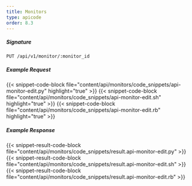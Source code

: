 ```yaml
---
title: Monitors
type: apicode
order: 8.3
---
```

##### Signature
`PUT /api/v1/monitor/:monitor_id`
##### Example Request
{{< snippet-code-block file="content/api/monitors/code_snippets/api-monitor-edit.py" highlight="true" >}}
{{< snippet-code-block file="content/api/monitors/code_snippets/api-monitor-edit.sh" highlight="true" >}}
{{< snippet-code-block file="content/api/monitors/code_snippets/api-monitor-edit.rb" highlight="true" >}}
##### Example Response
{{< snippet-result-code-block file="content/api/monitors/code_snippets/result.api-monitor-edit.py" >}}
{{< snippet-result-code-block file="content/api/monitors/code_snippets/result.api-monitor-edit.sh" >}}
{{< snippet-result-code-block file="content/api/monitors/code_snippets/result.api-monitor-edit.rb" >}}